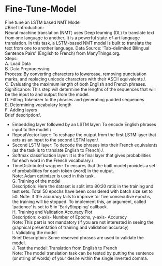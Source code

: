 # Fine-Tune-Model
Fine tune an LSTM based NMT Model\
#Brief Introduction:\
 Neural machine translation (NMT) uses Deep learning (DL) to translate text from one language to another. It is a powerful 
 state-of-art language translation. In this task, a LSTM-based NMT model is built to translate the text from one to another 
 language. Data Source: 'Tab-delimited Bilingual Sentence Pairs' (English to French) from ManyThings.org.\
Steps:\
A. Load Data\
B. Data Preprocessing\
   Process: By converting characters to lowercase, removing punctuation marks, and replacing unicode characters with their 
   ASCII equivalents.\	
C. Evaluating the maximum length of both English and French phrases.\
   Significance: This step will determine the lengths of the sequences that will be the input to and output from the model.\
D. Fitting Tokenizer to the phrases and generating padded sequences\
E. Determining vocabulary length\
F. Adding layers\
   Brief description:\
   * Embedding layer followed by an LSTM layer: To encode English phrases input to the model.\
   * RepeatVector layer: To reshape the output from the first LSTM layer that acts as an input to the second LSTM layer.\
   * Second LSTM layer: To decode the phrases into their French equivalents (as the task is to translate English to 
     French).\ 
   * Softmax classification layer: It is the final layer that gives probabilities for each word in the French vocabulary.\
   * TimeDistributed wrapper: To ensures that the built model provides a set of probabilities for each token (word) in the 
     output.\
   Note: Adam optimizer is used in this task.\
G. Training of the model\
   Description: Here the dataset is split into 80:20 ratio in the training and test sets. Total 50 epochs have been 
   considered with batch size set to 50. Note: If the accuracy fails to improve for five consecutive epochs, the training 
   will be stopped. To implement this, an argument, called 'patience' is set to 5 in 'EarlyStopping' callback.\
H. Training and Validation Accuracy Plot\
   Description: x-axis- Number of Epochs, y-axis- Accuracy\
   Note: This part is not mandatory (if you are not interested in seeing the graphical presentation of training and 
   validation accuracy)\
I. Validating the model\
   Brief Description: Some reserved phrases are used to validate the model.\
J. Test the model: Translation from English to French\
   Note: The model translation task can be tested by putting the sentence (or string of words) of your desire within the 
   single inverted comma.

